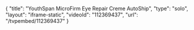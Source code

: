 {
    "title": "YouthSpan MicroFirm Eye Repair Creme  AutoShip",
    "type": "solo",
    "layout": "iframe-static",
    "videoId": "112369437",
    "url": "\/tvpembed\/112369437"
}